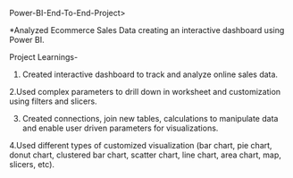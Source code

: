 Power-BI-End-To-End-Project>

*Analyzed Ecommerce Sales Data creating an interactive dashboard using Power BI.

Project Learnings- 
1. Created interactive dashboard to track and analyze online sales data.

2.Used complex parameters to drill down in worksheet and customization using filters and slicers.

3. Created connections, join new tables, calculations to manipulate data and enable user driven parameters for visualizations.

4.Used different types of customized visualization (bar chart, pie chart, donut chart, clustered bar chart, scatter chart, line chart, area chart, map, slicers, etc).
